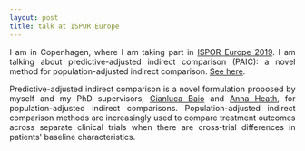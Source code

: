 ```yaml
---
layout: post
title: talk at ISPOR Europe
---
```


<p align="justify">I am in Copenhagen, where I am taking part in <a href="https://www.ispor.org/conferences-education/conferences/upcoming-conferences/ispor-europe-2019">ISPOR 
Europe 2019</a>. I am talking about predictive-adjusted indirect comparison 
(PAIC): a novel method for population-adjusted indirect
comparison. <a href="https://remiroazocar.github.io/ISPOR_paic_remiro.pdf">See here</a>. 
  
<p align="justify">Predictive-adjusted indirect comparison is a novel formulation proposed by myself and my PhD supervisors,
<a href="http://statistica.it/gianluca/">Gianluca Baio</a> and <a href="https://sites.google.com/site/annaheathstats/">Anna Heath</a>, 
for population-adjusted indirect comparisons. Population-adjusted indirect comparison methods are increasingly used to compare treatment 
outcomes across separate clinical trials when there are cross-trial differences in patients' baseline characteristics. </p>
